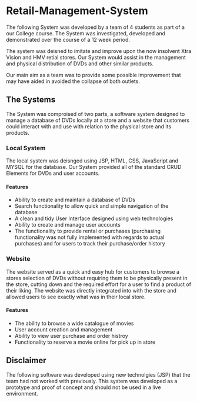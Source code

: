 # Retail-Management-System

The following System was developed by a team of 4 students as part of a our College course. The System was investigated, developed and demonstrated over the course of a 12 week period.

The system was deisned to imitate and improve upon the now insolvent Xtra Vision and HMV retial stores. Our System would assist in the management and physical distribution of DVDs and other similar products.

Our main aim as  a team was to provide some possible improvement that may have aided in avoided the collapse of both outlets.

## The Systems

The System was comproised of two parts, a software system designed to manage a database of DVDs locally at a store and a website that customers could interact with and use with relation to the physical store and its products.

### Local System
The local system was deisnged using JSP, HTML, CSS, JavaScript and MYSQL for the  database. Our System provided all of the standard CRUD Elements for DVDs and user accounts.
#### Features
- Ability to create and maintain a database of DVDs
- Search functionality to allow quick and simple navigation of the database
- A clean and tidy User Interface designed using web technologies
- Ability to create and manage user accounts
- The functionality to provide rental or purchases (purchasing functionality was not fully implemented with regards to actual purchases) and for users to track their purchase/order history


### Website
The website served as a quick and easy hub for customers to browse a stores selection of DVDs without requiring them to be physically present in the store, cutting down and the required effort for a user to find a product of their liking. The website was directly integrated into with the store and allowed users to see exactly what was in their local store.
#### Features
- The ability to browse a wide catalogue of movies
- User account creation and management
- Ability to view user purchase and order histroy 
- Functionality to reserve a movie online for pick up in store

## Disclaimer
The following software was developed using new technolgies (JSP) that the team had not worked with previously. This system was developed as a prototype and proof of concept and should not be used in a live environment. 

